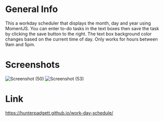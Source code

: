 # General Info
This a workday scheduler that displays the month, day and year using MomentJS. You can enter to-do tasks in the text boxes then save the task by clicking the save button to the right. The text box background color changes based on the current time of day. Only works for hours between 9am and 5pm.
# Screenshots
![Screenshot (50)](https://user-images.githubusercontent.com/106113692/177057817-0eed44b9-1a28-4736-9355-dfaa95664ad5.png)
![Screenshot (53)](https://user-images.githubusercontent.com/106113692/177057819-77495f8e-bf79-4f6f-8659-53b1ac9081cb.png)
# Link
https://hunterpadgett.github.io/work-day-schedule/